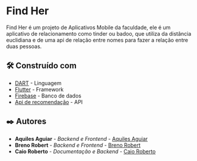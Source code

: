 # Find Her

Find Her é um projeto de Aplicativos Mobile da faculdade, ele é um aplicativo de relacionamento como tinder ou badoo,
que utiliza da distância euclidiana e de uma api de relação entre nomes para fazer a relação entre duas pessoas.

## 🛠️ Construído com

* [DART](https://dart.dev/) - Linguagem
* [Flutter](https://flutter.dev/) - Framework
* [Firebase](https://firebase.google.com/) - Banco de dados
* [Api de recomendação](https://github.com/AquilesAguiar/recomentacaoApi) - API

## ✒️ Autores

* **Aquiles Aguiar** - *Backend e Frontend* - [Aquiles Aguiar](https://github.com/AquilesAguiar)
* **Breno Robert** - *Backend e Frontend* - [Breno Robert](https://github.com/BrenoRobertDiogo)
* **Caio Roberto** - *Documentação e Backend* - [Caio Roberto](https://github.com/CaioRS)
